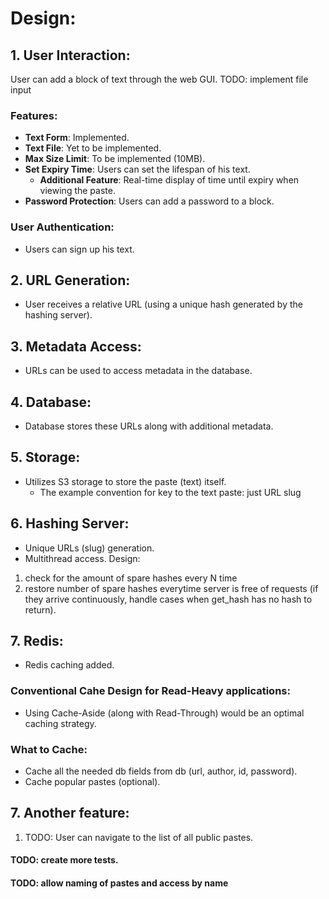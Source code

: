 # Design:

## 1. User Interaction:
User can add a block of text through the web GUI.
TODO: implement file input

### Features:
- **Text Form**: Implemented.
- **Text File**: Yet to be implemented.
- **Max Size Limit**: To be implemented (10MB).
- **Set Expiry Time**: Users can set the lifespan of his text.
    - **Additional Feature**: Real-time display of time until expiry when viewing the paste.
- **Password Protection**: Users can add a password to a block.

### User Authentication:
- Users can sign up his text.

## 2. URL Generation:
- User receives a relative URL (using a unique hash generated by the hashing server).

## 3. Metadata Access:
- URLs can be used to access metadata in the database.

## 4. Database:
- Database stores these URLs along with additional metadata.

## 5. Storage:
- Utilizes S3 storage to store the paste (text) itself.
    - The example convention for key to the text paste: just URL slug

## 6. Hashing Server:
- Unique URLs (slug) generation.
- Multithread access.
Design:
1. check for the amount of spare hashes every N time
1. restore number of spare hashes everytime server is free of requests (if they arrive continuously, handle cases when get_hash has no hash to return).

## 7. Redis:
- Redis caching added.

### Conventional Cahe Design for Read-Heavy applications:
- Using Cache-Aside (along with Read-Through) would be an optimal caching strategy.

### What to Cache:
- Cache all the needed db fields from db (url, author, id, password).
- Cache popular pastes (optional).

## 7. Another feature:
1. TODO: User can navigate to the list of all public pastes.

#### TODO: create more tests.
#### TODO: allow naming of pastes and access by name